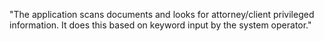 "The application scans documents and looks for attorney/client privileged information. It does this based on keyword input by the system operator."
